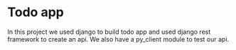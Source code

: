 # Todo app
In this project we used django to build todo app and used django rest framework to create an api.
We also have a py_client module to test our api.  
